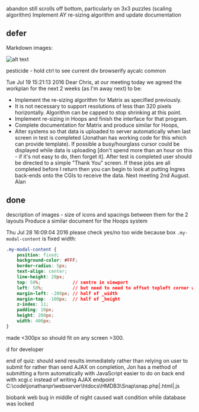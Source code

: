 

abandon still scrolls off bottom, particularly on 3x3 puzzles (scaling algorithm)
Implement AY re-sizing algorithm and update documentation

## defer

Markdown images:

![alt text](http://path/to/img.jpg "Title")

pesticide - hold ctrl to see current div
browserify
aycalc common

Tue Jul 19 15:21:13 2016
Dear Chris, at our meeting today we agreed the workplan for the next 2 weeks (as I'm away next) to be:
* Implement the re-sizing algorithm for Matrix as specified previously.
* It is not necessary to support resolutions of less than 320 pixels horizontally. Algorithm can be capped to stop shrinking at this point.
* Implement re-sizing in Hoops and finish the interface for that program.
* Complete documentation for Matrix and produce similar for Hoops,
* Alter systems so that data is uploaded to server automatically when last screen in test is completed (Jonathan has working code for this which can provide template).  If possible a busy/hourglass cursor could be displayed while data is uploading [don't spend more than an hour on this - if it's not easy to do, then forget it].  After test is completed user should be directed to a simple "Thank You" screen.
If these jobs are all completed before I return then you can begin to look at putting Ingres back-ends onto the CGIs to receive the data. Next meeting 2nd August. Alan

## done

description of images - size of icons and spacings between them for the 2 layouts
Produce a similar document for the Hoops system

Thu Jul 28 16:09:04 2016
please check yes/no too wide
because box `.my-modal-content` is fixed width:

```css
.my-modal-content {
    position: fixed;
    background-color: #FFF;
    border-radius: 5px;
    text-align: center;
    line-height: 20px;
    top: 50%;            // centre in viewport
    left: 50%;           // but need to need to offset topleft corner with margns
    margin-left: -200px; // half of _width
    margin-top: -100px;  // half of _height
    z-index: 11;
    padding: 10px;
    height: 200px;
    width: 400px;
}
```

made <300px so should fit on any screen >300.

d for developer

end of quiz:
    should send results immediately rather than relying on user to submit for
    rather than send AJAX on completion, Jon has a method of submitting a form automatically with JavaScript
    easier to do on back end with xcgi.c instead of writing AJAX endpoint
    C:\code\jonathanpr\webserver\htdocs\HMDB3\Snap\snap.php|.html|.js

biobank web bug in middle of night caused wait condition while database was locked
